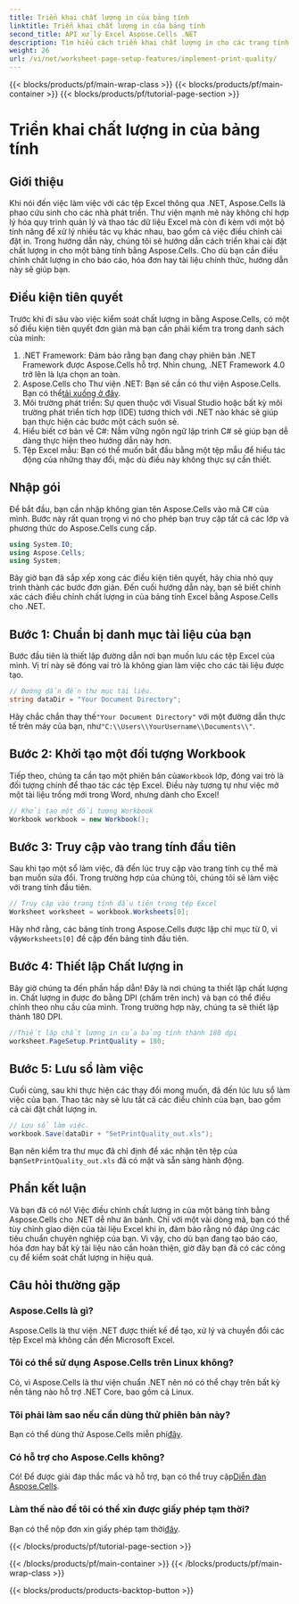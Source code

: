 ```yaml
---
title: Triển khai chất lượng in của bảng tính
linktitle: Triển khai chất lượng in của bảng tính
second_title: API xử lý Excel Aspose.Cells .NET
description: Tìm hiểu cách triển khai chất lượng in cho các trang tính trong Aspose.Cells cho .NET trong hướng dẫn dễ làm theo này. Hoàn hảo để quản lý tài liệu Excel hiệu quả.
weight: 26
url: /vi/net/worksheet-page-setup-features/implement-print-quality/
---
```


{{< blocks/products/pf/main-wrap-class >}}
{{< blocks/products/pf/main-container >}}
{{< blocks/products/pf/tutorial-page-section >}}

# Triển khai chất lượng in của bảng tính

## Giới thiệu
Khi nói đến việc làm việc với các tệp Excel thông qua .NET, Aspose.Cells là phao cứu sinh cho các nhà phát triển. Thư viện mạnh mẽ này không chỉ hợp lý hóa quy trình quản lý và thao tác dữ liệu Excel mà còn đi kèm với một bộ tính năng để xử lý nhiều tác vụ khác nhau, bao gồm cả việc điều chỉnh cài đặt in. Trong hướng dẫn này, chúng tôi sẽ hướng dẫn cách triển khai cài đặt chất lượng in cho một bảng tính bằng Aspose.Cells. Cho dù bạn cần điều chỉnh chất lượng in cho báo cáo, hóa đơn hay tài liệu chính thức, hướng dẫn này sẽ giúp bạn.
## Điều kiện tiên quyết
Trước khi đi sâu vào việc kiểm soát chất lượng in bằng Aspose.Cells, có một số điều kiện tiên quyết đơn giản mà bạn cần phải kiểm tra trong danh sách của mình:
1. .NET Framework: Đảm bảo rằng bạn đang chạy phiên bản .NET Framework được Aspose.Cells hỗ trợ. Nhìn chung, .NET Framework 4.0 trở lên là lựa chọn an toàn.
2.  Aspose.Cells cho Thư viện .NET: Bạn sẽ cần có thư viện Aspose.Cells. Bạn có thể[tải xuống ở đây](https://releases.aspose.com/cells/net/).
3. Môi trường phát triển: Sự quen thuộc với Visual Studio hoặc bất kỳ môi trường phát triển tích hợp (IDE) tương thích với .NET nào khác sẽ giúp bạn thực hiện các bước một cách suôn sẻ.
4. Hiểu biết cơ bản về C#: Nắm vững ngôn ngữ lập trình C# sẽ giúp bạn dễ dàng thực hiện theo hướng dẫn này hơn.
5. Tệp Excel mẫu: Bạn có thể muốn bắt đầu bằng một tệp mẫu để hiểu tác động của những thay đổi, mặc dù điều này không thực sự cần thiết.
## Nhập gói
Để bắt đầu, bạn cần nhập không gian tên Aspose.Cells vào mã C# của mình. Bước này rất quan trọng vì nó cho phép bạn truy cập tất cả các lớp và phương thức do Aspose.Cells cung cấp.
```csharp
using System.IO;
using Aspose.Cells;
using System;
```
Bây giờ bạn đã sắp xếp xong các điều kiện tiên quyết, hãy chia nhỏ quy trình thành các bước đơn giản. Đến cuối hướng dẫn này, bạn sẽ biết chính xác cách điều chỉnh chất lượng in của bảng tính Excel bằng Aspose.Cells cho .NET.
## Bước 1: Chuẩn bị danh mục tài liệu của bạn
Bước đầu tiên là thiết lập đường dẫn nơi bạn muốn lưu các tệp Excel của mình. Vị trí này sẽ đóng vai trò là không gian làm việc cho các tài liệu được tạo.
```csharp
// Đường dẫn đến thư mục tài liệu.
string dataDir = "Your Document Directory";
```
 Hãy chắc chắn thay thế`"Your Document Directory"` với một đường dẫn thực tế trên máy của bạn, như`"C:\\Users\\YourUsername\\Documents\\"`.
## Bước 2: Khởi tạo một đối tượng Workbook
 Tiếp theo, chúng ta cần tạo một phiên bản của`Workbook` lớp, đóng vai trò là đối tượng chính để thao tác các tệp Excel. Điều này tương tự như việc mở một tài liệu trống mới trong Word, nhưng dành cho Excel!
```csharp
// Khởi tạo một đối tượng Workbook
Workbook workbook = new Workbook();
```
## Bước 3: Truy cập vào trang tính đầu tiên
Sau khi tạo một sổ làm việc, đã đến lúc truy cập vào trang tính cụ thể mà bạn muốn sửa đổi. Trong trường hợp của chúng tôi, chúng tôi sẽ làm việc với trang tính đầu tiên.
```csharp
// Truy cập vào trang tính đầu tiên trong tệp Excel
Worksheet worksheet = workbook.Worksheets[0];
```
 Hãy nhớ rằng, các bảng tính trong Aspose.Cells được lập chỉ mục từ 0, vì vậy`Worksheets[0]` đề cập đến bảng tính đầu tiên.
## Bước 4: Thiết lập Chất lượng in
Bây giờ chúng ta đến phần hấp dẫn! Đây là nơi chúng ta thiết lập chất lượng in. Chất lượng in được đo bằng DPI (chấm trên inch) và bạn có thể điều chỉnh theo nhu cầu của mình. Trong trường hợp này, chúng ta sẽ thiết lập thành 180 DPI.
```csharp
//Thiết lập chất lượng in của bảng tính thành 180 dpi
worksheet.PageSetup.PrintQuality = 180;
```
## Bước 5: Lưu sổ làm việc
Cuối cùng, sau khi thực hiện các thay đổi mong muốn, đã đến lúc lưu sổ làm việc của bạn. Thao tác này sẽ lưu tất cả các điều chỉnh của bạn, bao gồm cả cài đặt chất lượng in.
```csharp
// Lưu sổ làm việc.
workbook.Save(dataDir + "SetPrintQuality_out.xls");
```
 Bạn nên kiểm tra thư mục đã chỉ định để xác nhận tên tệp của bạn`SetPrintQuality_out.xls` đã có mặt và sẵn sàng hành động.
## Phần kết luận
Và bạn đã có nó! Việc điều chỉnh chất lượng in của một bảng tính bằng Aspose.Cells cho .NET dễ như ăn bánh. Chỉ với một vài dòng mã, bạn có thể tùy chỉnh giao diện của tài liệu Excel khi in, đảm bảo rằng nó đáp ứng các tiêu chuẩn chuyên nghiệp của bạn. Vì vậy, cho dù bạn đang tạo báo cáo, hóa đơn hay bất kỳ tài liệu nào cần hoàn thiện, giờ đây bạn đã có các công cụ để kiểm soát chất lượng in hiệu quả.
## Câu hỏi thường gặp
### Aspose.Cells là gì?
Aspose.Cells là thư viện .NET được thiết kế để tạo, xử lý và chuyển đổi các tệp Excel mà không cần đến Microsoft Excel.
### Tôi có thể sử dụng Aspose.Cells trên Linux không?
Có, vì Aspose.Cells là thư viện chuẩn .NET nên nó có thể chạy trên bất kỳ nền tảng nào hỗ trợ .NET Core, bao gồm cả Linux.
### Tôi phải làm sao nếu cần dùng thử phiên bản này?
 Bạn có thể dùng thử Aspose.Cells miễn phí[đây](https://releases.aspose.com/).
### Có hỗ trợ cho Aspose.Cells không?
 Có! Để được giải đáp thắc mắc và hỗ trợ, bạn có thể truy cập[Diễn đàn Aspose.Cells](https://forum.aspose.com/c/cells/9).
### Làm thế nào để tôi có thể xin được giấy phép tạm thời?
 Bạn có thể nộp đơn xin giấy phép tạm thời[đây](https://purchase.aspose.com/temporary-license/).

{{< /blocks/products/pf/tutorial-page-section >}}

{{< /blocks/products/pf/main-container >}}
{{< /blocks/products/pf/main-wrap-class >}}

{{< blocks/products/products-backtop-button >}}

